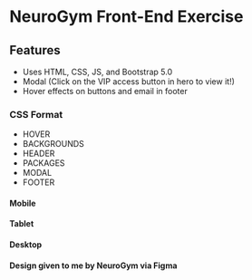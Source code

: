 ﻿# NeuroGym Front-End Exercise
 
 ## Features 
 * Uses HTML, CSS, JS, and Bootstrap 5.0
 * Modal (Click on the VIP access button in hero to view it!)
 * Hover effects on buttons and email in footer
 
 ### CSS Format 
  * HOVER
  * BACKGROUNDS
  * HEADER
  * PACKAGES
  * MODAL
  * FOOTER
 #### Mobile 
 #### Tablet 
 #### Desktop
 
 #### Design given to me by NeuroGym via Figma
